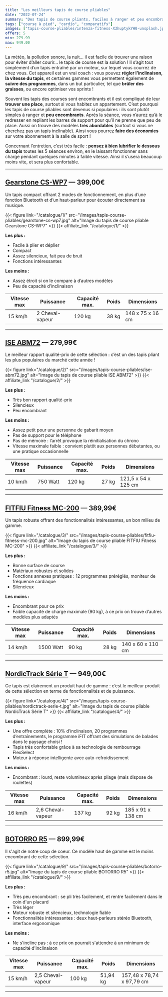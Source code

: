 ```yaml
---
title: "Les meilleurs tapis de course pliables"
date: "2022-07-24"
summary: "Des tapis de course pliants, faciles à ranger et peu encombrants, pour travailler son cardio de chez soi !"
tags: ["course à pied", "cardio", "comparatifs"]
images: ["tapis-course-pliables/intenza-fitness-X3huptykYH0-unsplash.jpg"]
offers: 5
min: 279.99
max: 949.00
---
```

La météo, la pollution sonore, la nuit… il est facile de trouver une raison pour éviter d’aller courir… le tapis de course est la solution ! Il s’agit tout simplement d’un tapis entraîné par un moteur, sur lequel vous courrez de chez vous. Cet appareil est un vrai coach : vous pouvez **régler l’inclinaison, la vitesse du tapis**, et certaines gammes vous permettent également de **suivre des programmes**, dans un but particulier, tel que **brûler des graisses**, ou encore optimiser vos sprints !

Souvent les tapis des courses sont encombrants et il est compliqué de leur **trouver une place**, surtout si vous habitez un appartement. C’est pourquoi les tapis de course pliables sont devenus si populaires : ils sont plutôt simples à ranger et **peu encombrants**. Après la séance, vous n’aurez qu’à le redresser en repliant les barres de support pour qu’il ne prenne que peu de place. Aussi on trouve des modèles **très abordables** (surtout si vous ne cherchez pas un tapis inclinable). Ainsi vous pourrez **faire des économies** sur votre abonnement à la salle de sport !

Concernant l’entretien, c’est très facile : **pensez à bien lubrifier le dessous du tapis** toutes les 5 séances environ, en le laissant fonctionner sans charge pendant quelques minutes à faible vitesse. Ainsi il s’usera beaucoup moins vite, et sera plus confortable.

---
## [Gearstone CS-WP7](/catalogue/1/) — 399,00€

Un tapis compact offrant 2 modes de fonctionnement, en plus d’une fonction Bluetooth et d’un haut-parleur pour écouter directement sa musique.

{{< figure link="/catalogue/1/" src="/images/tapis-course-pliables/gearstone-cs-wp7.jpg" alt="Image du tapis de course pliable Gearstone CS-WP7" >}}
{{< affiliate_link "/catalogue/1/" >}}

**Les plus :**
- Facile à plier et déplier
- Compact
- Assez silencieux, fait peu de bruit
- Fonctions intéressantes

**Les moins :**
- Assez étroit si on le compare à d’autres modèles
- Peu de capacité d’inclinaison

| Vitesse max |    Puissance    | Capacité max. | Poids |    Dimensions    |
| ----------- |   -----------   |  -----------  | ----- | ---------------- |
|   15 km/h   | 2 Cheval-vapeur |     120 kg    | 38 kg | 148 x 75 x 16 cm |
---
## [ISE ABM72](/catalogue/2/) — 279,99€

Le meilleur rapport qualité-prix de cette sélection : c’est un des tapis pliant les plus populaires du marché cette année !

{{< figure link="/catalogue/2/" src="/images/tapis-course-pliables/ise-abm72.jpg" alt="Image du tapis de course pliable ISE ABM72" >}}
{{< affiliate_link "/catalogue/2/" >}}

**Les plus :**
- Très bon rapport qualité-prix
- Silencieux
- Peu encombrant

**Les moins :**
- Assez petit pour une personne de gabarit moyen
- Pas de support pour le téléphone
- Pas de mémoire : l’arrêt provoque la réinitialisation du chrono
- Vitesse maximale faible : convient plutôt aux personnes débutantes, ou une pratique occasionnelle


| Vitesse max |    Puissance    | Capacité max. | Poids |       Dimensions    |
| ----------- |   -----------   |  -----------  | ----- | ------------------- |
|   10 km/h   |     750 Watt    |     120 kg    | 27 kg | 121,5 x 54 x 125 cm |
---
## [FITFIU Fitness MC-200](/catalogue/3/) — 389,99€

Un tapis robuste offrant des fonctionnalités intéressantes, un bon milieu de gamme.

{{< figure link="/catalogue/3/" src="/images/tapis-course-pliables/fitfiu-fitness-mc-200.jpg" alt="Image du tapis de course pliable FITFIU Fitness MC-200" >}}
{{< affiliate_link "/catalogue/3/" >}}

**Les plus :**
- Bonne surface de course
- Matériaux robustes et solides
- Fonctions annexes pratiques : 12 programmes préréglés, moniteur de fréquence cardiaque
- Silencieux

**Les moins :**
- Encombrant pour ce prix
- Faible capacité de charge maximale (90 kg), à ce prix on trouve d’autres modèles plus adaptés


| Vitesse max |    Puissance    | Capacité max. | Poids |    Dimensions     |
| ----------- |   -----------   |  -----------  | ----- | ----------------  |
|   14 km/h   |    1500 Watt    |     90 kg     | 28 kg | 140 x 60 x 110 cm |
---
## [NordicTrack Série T](/catalogue/4/)  — 949,00€

Ce tapis est clairement un produit haut de gamme : c’est le meilleur produit de cette sélection en terme de fonctionnalités et de puissance.

{{< figure link="/catalogue/4/" src="/images/tapis-course-pliables/nordictrack-serie-t.jpg" alt="Image du tapis de course pliable NordicTrack Série T" >}}
{{< affiliate_link "/catalogue/4/" >}}

**Les plus :**
- Une offre complète : 10% d’inclinaison, 20 programmes d’entraînements, le programme iFIT offrant des simulations de balades dans le paysage choisi !
- Tapis très confortable grâce à sa technologie de rembourrage FlexSelect
- Moteur à réponse intelligente avec auto-refroidissement


**Les moins :**
- Encombrant : lourd, reste volumineux après pliage (mais dispose de roulettes)


| Vitesse max |     Puissance     | Capacité max. | Poids |    Dimensions     |
| ----------- |    -----------    |  -----------  | ----- | ----------------  |
|   16 km/h   | 2,6 Cheval-vapeur |     137 kg    | 92 kg | 185 x 91 x 138 cm |
---
## [BOTORRO R5](/catalogue/9/)  — 899,99€

Il s'agit de notre coup de coeur. Ce modèle haut de gamme est le moins encombrant de cette sélection.

{{< figure link="/catalogue/9/" src="/images/tapis-course-pliables/botorro-r5.jpg" alt="Image du tapis de course pliable BOTORRO R5" >}}
{{< affiliate_link "/catalogue/9/" >}}

**Les plus :**
- Très peu encombrant : se pli très facilement, et rentre facilement dans le coin d'un placard
- Très léger
- Moteur robuste et silencieux, technologie fiable
- Fonctionnalités intéressantes : deux haut-parleurs stéréo Bluetooth, interface ergonomique

**Les moins :**
- Ne s'incline pas : à ce prix on pourrait s'attendre à un minimum de capacité d'inclinaison


| Vitesse max |     Puissance     | Capacité max. |   Poids  |       Dimensions          |
| ----------- |    -----------    |  -----------  |   -----  |    ----------------       |
|   15 km/h   | 2,5 Cheval-vapeur |     100 kg    | 51,94 kg | 157,48 x 78,74 x 97,79 cm |
---
